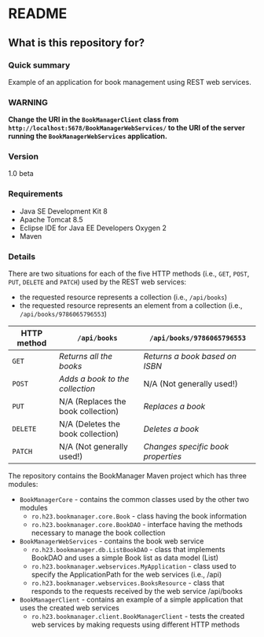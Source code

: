 # README #

## What is this repository for? ##

### Quick summary ###
Example of an application for book management using REST web services.

### WARNING ###

**Change the URI in the `BookManagerClient` class from `http://localhost:5678/BookManagerWebServices/` to the URI of the server running the `BookManagerWebServices` application.**

### Version ###
1.0 beta

### Requirements ###

 * Java SE Development Kit 8
 * Apache Tomcat 8.5
 * Eclipse IDE for Java EE Developers Oxygen 2
 * Maven

### Details ###
There are two situations for each of the five HTTP methods (i.e., `GET`, `POST`, `PUT`, `DELETE` and `PATCH`) used by the REST web services:

* the requested resource represents a collection (i.e., `/api/books`)
* the requested resource represents an element from a collection (i.e., `/api/books/9786065796553`)

HTTP method | `/api/books`           | `/api/books/9786065796553`
----------- | ---------------------------------- | --------------------------------------
`GET`       | *Returns all the books*              | *Returns a book based on ISBN*
`POST`      | *Adds a book to the collection*      | N/A (Not generally used!)
`PUT`       | N/A (Replaces the book collection) | *Replaces a book*
`DELETE`    | N/A (Deletes the book collection)  | *Deletes a book*
`PATCH`     | N/A (Not generally used!)          | *Changes specific book properties*

The repository contains the BookManager Maven project which has three modules:

* `BookManagerCore` - contains the common classes used by the other two modules
    + `ro.h23.bookmanager.core.Book` - class having the book information
    + `ro.h23.bookmanager.core.BookDAO` - interface having the methods necessary to manage the book collection
* `BookManagerWebServices` - contains the book web service
    + `ro.h23.bookmanager.db.ListBookDAO` - class that implements BookDAO and uses a simple Book list as data model (List<Book>)
    + `ro.h23.bookmanager.webservices.MyApplication` - class used to specify the ApplicationPath for the web services (i.e., /api)
    + `ro.h23.bookmanager.webservices.BooksResource` - class that responds to the requests received by the web service /api/books
* `BookManagerClient` - contains an example of a simple application that uses the created web services
    + `ro.h23.bookmanager.client.BookManagerClient` - tests the created web services by making requests using different HTTP methods




